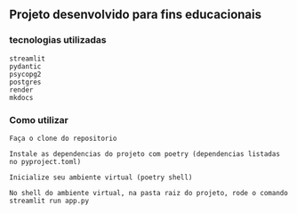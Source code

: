 ## Projeto desenvolvido para fins educacionais

### tecnologias utilizadas
    streamlit
    pydantic
    psycopg2
    postgres
    render
    mkdocs

### Como utilizar

    Faça o clone do repositorio

    Instale as dependencias do projeto com poetry (dependencias listadas no pyproject.toml)

    Inicialize seu ambiente virtual (poetry shell)

    No shell do ambiente virtual, na pasta raiz do projeto, rode o comando streamlit run app.py